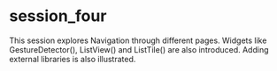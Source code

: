 # session_four

This session explores Navigation through different pages.
Widgets like GestureDetector(), ListView() and ListTile() are also introduced.
Adding external libraries is also illustrated.
